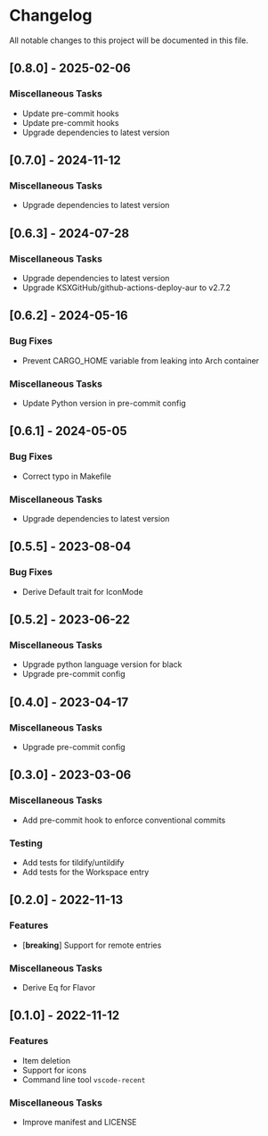 # Changelog

All notable changes to this project will be documented in this file.

## [0.8.0] - 2025-02-06

### Miscellaneous Tasks

- Update pre-commit hooks
- Update pre-commit hooks
- Upgrade dependencies to latest version

## [0.7.0] - 2024-11-12

### Miscellaneous Tasks

- Upgrade dependencies to latest version

## [0.6.3] - 2024-07-28

### Miscellaneous Tasks

- Upgrade dependencies to latest version
- Upgrade KSXGitHub/github-actions-deploy-aur to v2.7.2

## [0.6.2] - 2024-05-16

### Bug Fixes

- Prevent CARGO_HOME variable from leaking into Arch container

### Miscellaneous Tasks

- Update Python version in pre-commit config

## [0.6.1] - 2024-05-05

### Bug Fixes

- Correct typo in Makefile

### Miscellaneous Tasks

- Upgrade dependencies to latest version

## [0.5.5] - 2023-08-04

### Bug Fixes

- Derive Default trait for IconMode

## [0.5.2] - 2023-06-22

### Miscellaneous Tasks

- Upgrade python language version for black
- Upgrade pre-commit config

## [0.4.0] - 2023-04-17

### Miscellaneous Tasks

- Upgrade pre-commit config

## [0.3.0] - 2023-03-06

### Miscellaneous Tasks

- Add pre-commit hook to enforce conventional commits

### Testing

- Add tests for tildify/untildify
- Add tests for the Workspace entry

## [0.2.0] - 2022-11-13

### Features

- [**breaking**] Support for remote entries

### Miscellaneous Tasks

- Derive Eq for Flavor

## [0.1.0] - 2022-11-12

### Features

- Item deletion
- Support for icons
- Command line tool `vscode-recent`

### Miscellaneous Tasks

- Improve manifest and LICENSE

<!-- generated by git-cliff -->
